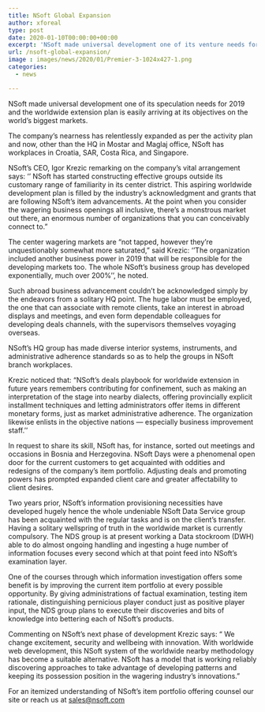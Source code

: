 ```yaml
---
title: NSoft Global Expansion
author: xforeal 
type: post
date: 2020-01-10T00:00:00+00:00
excerpt: 'NSoft made universal development one of its venture needs for 2019 and the worldwide extension plan is easily arriving at its objectives on the world&rsquo;s biggest markets'
url: /nsoft-global-expansion/
image : images/news/2020/01/Premier-3-1024x427-1.png
categories:
  - news

---
```

NSoft made universal development one of its speculation needs for 2019 and the worldwide extension plan is easily arriving at its objectives on the world’s biggest markets.

The company’s nearness has relentlessly expanded as per the activity plan and now, other than the HQ in Mostar and Maglaj office, NSoft has workplaces in Croatia, SAR, Costa Rica, and Singapore.

NSoft’s CEO, Igor Krezic remarking on the company’s vital arrangement says: ‘’ NSoft has started constructing effective groups outside its customary range of familiarity in its center district. This aspiring worldwide development plan is filled by the industry’s acknowledgment and grants that are following NSoft’s item advancements. At the point when you consider the wagering business openings all inclusive, there’s a monstrous market out there, an enormous number of organizations that you can conceivably connect to.”

The center wagering markets are “not tapped, however they’re unquestionably somewhat more saturated,” said Krezic: ‘’The organization included another business power in 2019 that will be responsible for the developing markets too. The whole NSoft’s business group has developed exponentially, much over 200%’’, he noted.

Such abroad business advancement couldn’t be acknowledged simply by the endeavors from a solitary HQ point. The huge labor must be employed, the one that can associate with remote clients, take an interest in abroad displays and meetings, and even form dependable colleagues for developing deals channels, with the supervisors themselves voyaging overseas.

NSoft’s HQ group has made diverse interior systems, instruments, and administrative adherence standards so as to help the groups in NSoft branch workplaces.

Krezic noticed that: “NSoft’s deals playbook for worldwide extension in future years remembers contributing for confinement, such as making an interpretation of the stage into nearby dialects, offering provincially explicit installment techniques and letting administrators offer items in different monetary forms, just as market administrative adherence. The organization likewise enlists in the objective nations — especially business improvement staff.’’

In request to share its skill, NSoft has, for instance, sorted out meetings and occasions in Bosnia and Herzegovina. NSoft Days were a phenomenal open door for the current customers to get acquainted with oddities and redesigns of the company’s item portfolio. Adjusting deals and promoting powers has prompted expanded client care and greater affectability to client desires.

Two years prior, NSoft’s information provisioning necessities have developed hugely hence the whole undeniable NSoft Data Service group has been acquainted with the regular tasks and is on the client’s transfer. Having a solitary wellspring of truth in the worldwide market is currently compulsory. The NDS group is at present working a Data stockroom (DWH) able to do almost ongoing handling and ingesting a huge number of information focuses every second which at that point feed into NSoft’s examination layer.

One of the courses through which information investigation offers some benefit is by improving the current item portfolio at every possible opportunity. By giving administrations of factual examination, testing item rationale, distinguishing pernicious player conduct just as positive player input, the NDS group plans to execute their discoveries and bits of knowledge into bettering each of NSoft’s products.

Commenting on NSoft’s next phase of development Krezic says: “ We change excitement, security and wellbeing with innovation. With worldwide web development, this NSoft system of the worldwide nearby methodology has become a suitable alternative. NSoft has a model that is working reliably discovering approaches to take advantage of developing patterns and keeping its possession position in the wagering industry’s innovations.”

For an itemized understanding of NSoft’s item portfolio offering counsel our site or reach us at sales@nsoft.com